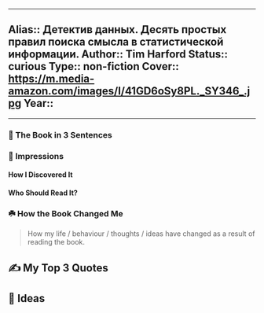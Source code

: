 
---
Alias:: Детектив данных. Десять простых правил поиска смысла в статистической информации.
Author:: Tim Harford
Status:: curious
Type:: non-fiction
Cover:: https://m.media-amazon.com/images/I/41GD6oSy8PL._SY346_.jpg
Year::
---

---

### 🚀 The Book in 3 Sentences

### 🎨 Impressions

#### How I Discovered It

#### Who Should Read It?

### ☘️ How the Book Changed Me

> How my life / behaviour / thoughts / ideas have changed as a result of reading the book.

## ✍️ My Top 3 Quotes

## 📒 Ideas